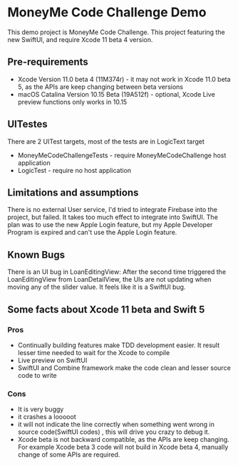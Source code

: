 #  MoneyMe Code Challenge Demo

This demo project is MoneyMe Code Challenge. This project featuring the new SwiftUI, and require Xcode 11 beta 4 version.

## Pre-requirements
* Xcode Version 11.0 beta 4 (11M374r) - it may not work in Xcode 11.0 beta 5, as the APIs are keep changing between beta versions
* macOS Catalina Version 10.15 Beta (19A512f) - optional, Xcode Live preview functions only works in 10.15

## UITestes
There are 2 UITest targets, most of the tests are in LogicText target
* MoneyMeCodeChallengeTests - require MoneyMeCodeChallenge host application
* LogicTest - require no host application

## Limitations and assumptions
There is no external User service, I'd tried to integrate Firebase into the project, but failed. It takes too much effect to integrate into SwiftUI. 
The plan was to use the new Apple Login feature, but my Apple Developer Program is expired and can't use the Apple Login feature. 

## Known Bugs
There is an UI bug in LoanEditingView: After the second time triggered the LoanEditingView from LoanDetailView, the UIs are not updating when moving any of the slider value. It feels like it is a SwiftUI bug. 

## Some facts about Xcode 11 beta and Swift 5
### Pros
* Continually building features make TDD development easier. It result lesser time needed to wait for the Xcode to compile
* Live preview on SwiftUI
* SwiftUI and Combine framework make the code clean and lesser source code to write

### Cons
* It is very buggy
* it crashes a looooot
* it will not indicate the line correctly when something went wrong in source code(SwiftUI codes) , this will drive you crazy to debug it.
* Xcode beta is not backward compatible, as the APIs are keep changing. For example Xcode beta 3 code will not build in Xcode beta 4, manually change of some APIs are required.
